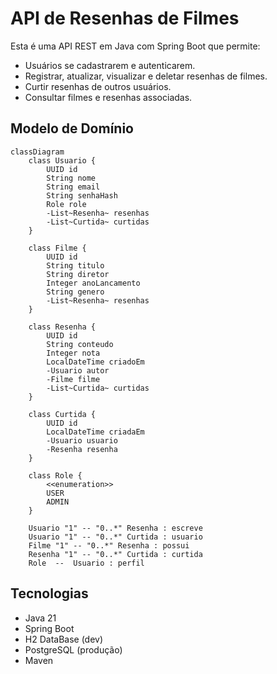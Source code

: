 # API de Resenhas de Filmes

Esta é uma API REST em Java com Spring Boot que permite:
- Usuários se cadastrarem e autenticarem.
- Registrar, atualizar, visualizar e deletar resenhas de filmes.
- Curtir resenhas de outros usuários.
- Consultar filmes e resenhas associadas.

## Modelo de Domínio

```mermaid
classDiagram
    class Usuario {
        UUID id
        String nome
        String email
        String senhaHash
        Role role
        -List~Resenha~ resenhas
        -List~Curtida~ curtidas
    }

    class Filme {
        UUID id
        String titulo
        String diretor
        Integer anoLancamento
        String genero
        -List~Resenha~ resenhas
    }

    class Resenha {
        UUID id
        String conteudo
        Integer nota
        LocalDateTime criadoEm
        -Usuario autor
        -Filme filme
        -List~Curtida~ curtidas
    }

    class Curtida {
        UUID id
        LocalDateTime criadaEm
        -Usuario usuario
        -Resenha resenha
    }

    class Role {
        <<enumeration>>
        USER
        ADMIN
    }

    Usuario "1" -- "0..*" Resenha : escreve
    Usuario "1" -- "0..*" Curtida : usuario
    Filme "1" -- "0..*" Resenha : possui
    Resenha "1" -- "0..*" Curtida : curtida
    Role  --  Usuario : perfil
```
## Tecnologias

 - Java 21
 - Spring Boot
- H2 DataBase (dev)
- PostgreSQL (produção)
- Maven

